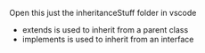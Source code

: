 Open this just the inheritanceStuff folder in vscode

- extends is used to inherit from a parent class
- implements is used to inherit from an interface



